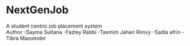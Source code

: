 # NextGenJob
A student centric job placement system
<br> 
Author -Sayma Sultana
       -Fazley Rabbi
       -Tasmim Jahan Rimvy
       -Sadia afrin
       -Tibra Mazumder
